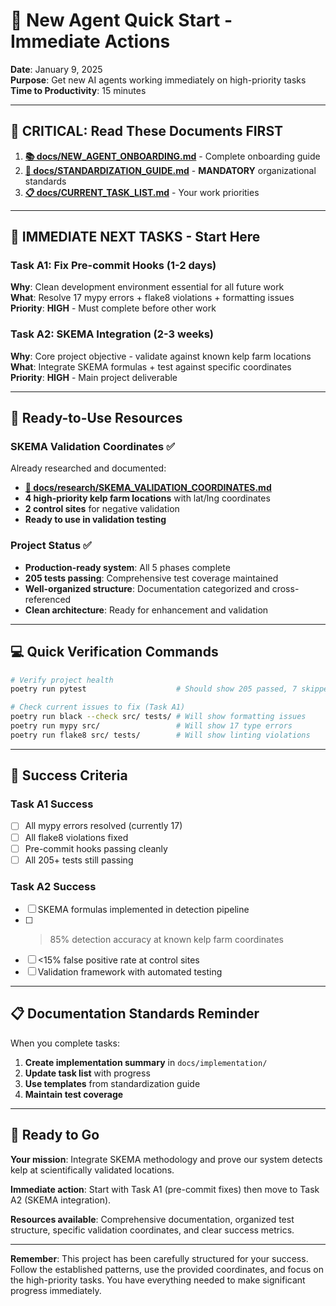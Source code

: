# 🚀 New Agent Quick Start - Immediate Actions

**Date**: January 9, 2025  
**Purpose**: Get new AI agents working immediately on high-priority tasks  
**Time to Productivity**: 15 minutes

---

## 🎯 **CRITICAL: Read These Documents FIRST**

1. **[📚 docs/NEW_AGENT_ONBOARDING.md](docs/NEW_AGENT_ONBOARDING.md)** - Complete onboarding guide
2. **[📏 docs/STANDARDIZATION_GUIDE.md](docs/STANDARDIZATION_GUIDE.md)** - **MANDATORY** organizational standards
3. **[📋 docs/CURRENT_TASK_LIST.md](docs/CURRENT_TASK_LIST.md)** - Your work priorities

---

## 🚨 **IMMEDIATE NEXT TASKS - Start Here**

### **Task A1: Fix Pre-commit Hooks** (1-2 days)
**Why**: Clean development environment essential for all future work  
**What**: Resolve 17 mypy errors + flake8 violations + formatting issues  
**Priority**: **HIGH** - Must complete before other work

### **Task A2: SKEMA Integration** (2-3 weeks) 
**Why**: Core project objective - validate against known kelp farm locations  
**What**: Integrate SKEMA formulas + test against specific coordinates  
**Priority**: **HIGH** - Main project deliverable

---

## 📍 **Ready-to-Use Resources**

### **SKEMA Validation Coordinates** ✅
Already researched and documented:
- **[🌊 docs/research/SKEMA_VALIDATION_COORDINATES.md](docs/research/SKEMA_VALIDATION_COORDINATES.md)**
- **4 high-priority kelp farm locations** with lat/lng coordinates
- **2 control sites** for negative validation
- **Ready to use in validation testing**

### **Project Status** ✅
- **Production-ready system**: All 5 phases complete
- **205 tests passing**: Comprehensive test coverage maintained
- **Well-organized structure**: Documentation categorized and cross-referenced
- **Clean architecture**: Ready for enhancement and validation

---

## 💻 **Quick Verification Commands**

```bash
# Verify project health
poetry run pytest                    # Should show 205 passed, 7 skipped

# Check current issues to fix (Task A1)
poetry run black --check src/ tests/ # Will show formatting issues
poetry run mypy src/                 # Will show 17 type errors  
poetry run flake8 src/ tests/        # Will show linting violations
```

---

## 🎯 **Success Criteria**

### **Task A1 Success**
- [ ] All mypy errors resolved (currently 17)
- [ ] All flake8 violations fixed
- [ ] Pre-commit hooks passing cleanly
- [ ] All 205+ tests still passing

### **Task A2 Success**  
- [ ] SKEMA formulas implemented in detection pipeline
- [ ] >85% detection accuracy at known kelp farm coordinates
- [ ] <15% false positive rate at control sites
- [ ] Validation framework with automated testing

---

## 📋 **Documentation Standards Reminder**

When you complete tasks:
1. **Create implementation summary** in `docs/implementation/`
2. **Update task list** with progress
3. **Use templates** from standardization guide
4. **Maintain test coverage**

---

## 🏁 **Ready to Go**

**Your mission**: Integrate SKEMA methodology and prove our system detects kelp at scientifically validated locations.

**Immediate action**: Start with Task A1 (pre-commit fixes) then move to Task A2 (SKEMA integration).

**Resources available**: Comprehensive documentation, organized test structure, specific validation coordinates, and clear success metrics.

---

**Remember**: This project has been carefully structured for your success. Follow the established patterns, use the provided coordinates, and focus on the high-priority tasks. You have everything needed to make significant progress immediately. 